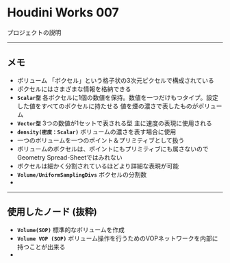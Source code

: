 # Houdini Works 007

プロジェクトの説明

------

## メモ

- ボリューム
  「ボクセル」という格子状の3次元ピクセルで構成されている
- ボクセルにはさまざまな情報を格納できる
- **`Scalar型`**
  各ボクセルに1個の数値を保持。数値を一つだけもつタイプ。設定した値をすべてのボクセルに持たせる
  値を煙の濃さで表したものがボリューム
- **`Vector型`**
  3つの数値が1セットで表される型
  主に速度の表現に使用される
- **`density(密度：Scalar)`**
  ボリュームの濃さを表す場合に使用
- 一つのボリュームを一つのポイント＆プリミティブとして扱う
- ボリュームのボクセルは、ポイントにもプリミティブにも属さないのでGeometry Spread-Sheetではみれない
- ボクセルは細かく分割されているほどより詳細な表現が可能
- **`Volume/UniformSamplingDivs`**
  ボクセルの分割数
- 

------

## 使用したノード (抜粋)

- **``Volume(SOP)``**
  標準的なボリュームを作成
- **``Volume VOP (SOP)``**
  ボリューム操作を行うためのVOPネットワークを内部に持つことが出来る
- 